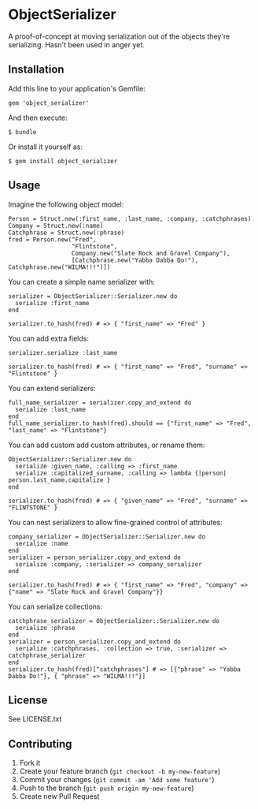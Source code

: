 # ObjectSerializer

A proof-of-concept at moving serialization out of the objects they're serializing. Hasn't been used in anger yet.

## Installation

Add this line to your application's Gemfile:

    gem 'object_serializer'

And then execute:

    $ bundle

Or install it yourself as:

    $ gem install object_serializer

## Usage

Imagine the following object model:
    
    Person = Struct.new(:first_name, :last_name, :company, :catchphrases)
    Company = Struct.new(:name)
    Catchphrase = Struct.new(:phrase)
    fred = Person.new("Fred", 
                      "Flintstone", 
                      Company.new("Slate Rock and Gravel Company"),
                      [Catchphrase.new("Yabba Dabba Do!"), Catchphrase.new("WILMA!!!")])

You can create a simple name serializer with:

    serializer = ObjectSerializer::Serializer.new do
      serialize :first_name
    end

    serializer.to_hash(fred) # => { "first_name" => "Fred" }
    
You can add extra fields:
    
    serializer.serialize :last_name
    
    serializer.to_hash(fred) # => { "first_name" => "Fred", "surname" => "Flintstone" }

You can extend serializers:
    
    full_name_serializer = serializer.copy_and_extend do
      serialize :last_name
    end
    full_name_serializer.to_hash(fred).should == {"first_name" => "Fred", "last_name" => "Flintstone"}

You can add custom add custom attributes, or rename them:
    
    ObjectSerializer::Serializer.new do
      serialize :given_name, :calling => :first_name
      serialize :capitalized_surname, :calling => lambda {|person| person.last_name.capitalize }
    end
    
    serializer.to_hash(fred) # => { "given_name" => "Fred", "surname" => "FLINTSTONE" }
    
You can nest serializers to allow fine-grained control of attributes:
    
    company_serializer = ObjectSerializer::Serializer.new do
      serialize :name
    end
    serializer = person_serializer.copy_and_extend do
      serialize :company, :serializer => company_serializer
    end
    
    serializer.to_hash(fred) # => { "first_name" => "Fred", "company" => {"name" => "Slate Rock and Gravel Company"}}

You can serialize collections:
    
    catchphrase_serializer = ObjectSerializer::Serializer.new do
      serialize :phrase
    end
    serializer = person_serializer.copy_and_extend do
      serialize :catchphrases, :collection => true, :serializer => catchphrase_serializer
    end
    serializer.to_hash(fred)["catchphrases"] # => [{"phrase" => "Yabba Dabba Do!"}, { "phrase" => "WILMA!!!"}]
    
## License

See LICENSE.txt

## Contributing

1. Fork it
2. Create your feature branch (`git checkout -b my-new-feature`)
3. Commit your changes (`git commit -am 'Add some feature'`)
4. Push to the branch (`git push origin my-new-feature`)
5. Create new Pull Request
